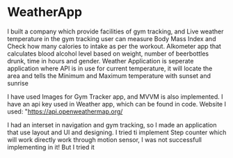 # WeatherApp
I built a company which provide facilities of gym tracking, and Live weather temperature in the gym tracking user can measure Body Mass Index and Check how many calories to intake as per the workout. Alkometer app that calculates blood alcohol level based on weight, number of beerbottles drunk, time in hours and gender. Weather Application is seperate application where API is in use for current temperature, it will locate the area and tells the Minimum and Maximum temperature with sunset and sunrise

I have used Images for Gym Tracker app, and MVVM is also implemented. I have an api key used in Weather app, which can be found in code. Website I used: "https://api.openweathermap.org/


I had an interset in navigation and gym tracking, so I made an application that use layout and UI and designing. I tried ti implement Step counter which will work directly work through motion sensor, I was not successfull implementing in it! But I tried it
